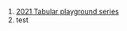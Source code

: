 1. [2021 Tabular playground series](https://github.com/libinruan/kaggle/tree/master/TPS-2021)
2. test
